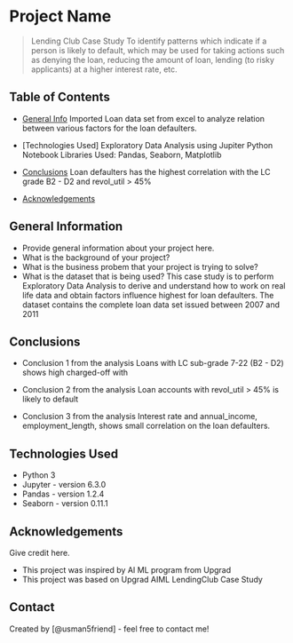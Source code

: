 # Project Name
> Lending Club Case Study
To identify patterns which indicate if a person is likely to default, which may be used for taking actions such as denying the loan, reducing the amount of loan, lending (to risky applicants) at a higher interest rate, etc.


## Table of Contents
* [General Info](#general-information)
	Imported Loan data set from excel to analyze relation between various factors for the loan defaulters.

* [Technologies Used] 
	Exploratory Data Analysis using Jupiter Python Notebook
	Libraries Used: Pandas, Seaborn, Matplotlib

* [Conclusions](#conclusions)
	Loan defaulters has the highest correlation with the LC grade B2 - D2 and revol_util > 45% 
	
* [Acknowledgements](#acknowledgements)

<!-- You can include any other section that is pertinent to your problem -->

## General Information
- Provide general information about your project here.
- What is the background of your project?
- What is the business probem that your project is trying to solve?
- What is the dataset that is being used?
	This case study is to perform Exploratory Data Analysis to derive and understand how to work on real life data and obtain factors influence highest for loan defaulters.
	The dataset contains the complete loan data set issued between 2007 and 2011
	

<!-- You don't have to answer all the questions - just the ones relevant to your project. -->

## Conclusions
- Conclusion 1 from the analysis
	Loans with LC sub-grade 7-22 (B2 - D2) shows high charged-off with
	
- Conclusion 2 from the analysis
	Loan accounts with revol_util > 45% is likely to default

- Conclusion 3 from the analysis
	Interest rate and annual_income, employment_length, shows small correlation on the loan defaulters.
	

<!-- You don't have to answer all the questions - just the ones relevant to your project. -->


## Technologies Used
- Python 3
- Jupyter - version 6.3.0
- Pandas - version 1.2.4
- Seaborn - version 0.11.1


<!-- As the libraries versions keep on changing, it is recommended to mention the version of library used in this project -->

## Acknowledgements
Give credit here.
- This project was inspired by AI ML program from Upgrad
- This project was based on Upgrad AIML LendingClub Case Study


## Contact
Created by [@usman5friend] - feel free to contact me!


<!-- Optional -->
<!-- ## License -->
<!-- This project is open source and available under the [... License](). -->

<!-- You don't have to include all sections - just the one's relevant to your project -->
